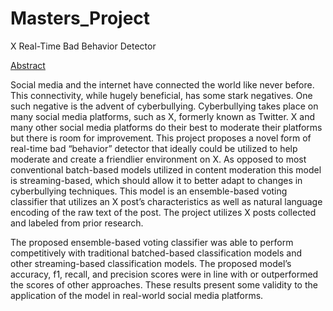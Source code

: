 # Masters_Project
X Real-Time Bad Behavior Detector

<ins> Abstract </ins>

Social media and the internet have connected the world like never before. This connectivity,
while hugely beneficial, has some stark negatives. One such negative is the advent of
cyberbullying. Cyberbullying takes place on many social media platforms, such as X, formerly
known as Twitter. X and many other social media platforms do their best to moderate their
platforms but there is room for improvement. This project proposes a novel form of real-time bad
“behavior” detector that ideally could be utilized to help moderate and create a friendlier
environment on X. As opposed to most conventional batch-based models utilized in content
moderation this model is streaming-based, which should allow it to better adapt to changes in
cyberbullying techniques. This model is an ensemble-based voting classifier that utilizes an X
post’s characteristics as well as natural language encoding of the raw text of the post. The project
utilizes X posts collected and labeled from prior research.

The proposed ensemble-based voting classifier was able to perform competitively with traditional
batched-based classification models and other streaming-based classification models. The
proposed model’s accuracy, f1, recall, and precision scores were in line with or outperformed the
scores of other approaches. These results present some validity to the application of the model in
real-world social media platforms. 
